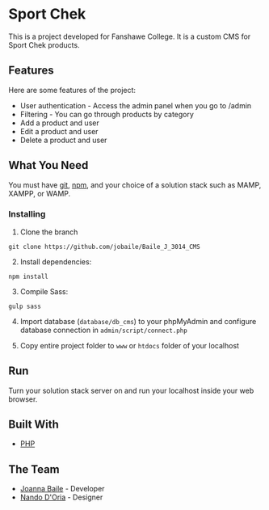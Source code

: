 # Sport Chek
This is a project developed for Fanshawe College. It is a custom CMS for Sport Chek products.

## Features
Here are some features of the project:

* User authentication - Access the admin panel when you go to /admin
* Filtering - You can go through products by category
* Add a product and user
* Edit a product and user
* Delete a product and user

## What You Need

You must have [git](https://git-scm.com/downloads), [npm](https://www.npmjs.com/get-npm), and your choice of a solution stack such as MAMP, XAMPP, or WAMP.

### Installing

1. Clone the branch
```
git clone https://github.com/jobaile/Baile_J_3014_CMS
```

2. Install dependencies:
```
npm install
```

3. Compile Sass:
```
gulp sass
```

4. Import database (`database/db_cms`) to your phpMyAdmin and configure database connection in `admin/script/connect.php`

5. Copy entire project folder to `www` or `htdocs` folder of your localhost

## Run

Turn your solution stack server on and run your localhost inside your web browser.

## Built With
* [PHP](https://www.php.net/)

## The Team

* [Joanna Baile](http://joannabaile.com) - Developer
* [Nando D'Oria](http://nandodoria.ca) - Designer

